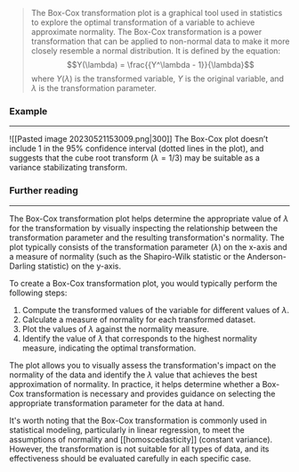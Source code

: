 >The Box-Cox transformation plot is a graphical tool used in statistics to explore the optimal transformation of a variable to achieve approximate normality. The Box-Cox transformation is a power transformation that can be applied to non-normal data to make it more closely resemble a normal distribution. It is defined by the equation:
$$Y(\lambda) = \frac{{Y^\lambda - 1}}{\lambda}$$
where $Y(\lambda)$ is the transformed variable, $Y$ is the original variable, and $\lambda$ is the transformation parameter.

### Example
---
![[Pasted image 20230521153009.png|300]]
The Box-Cox plot doesn’t include $1$ in the $95\%$ confidence interval (dotted lines in the plot), and suggests that the cube root transform ($λ = 1/3$) may be suitable as a variance stabilizating transform.

### Further reading
---
The Box-Cox transformation plot helps determine the appropriate value of $\lambda$ for the transformation by visually inspecting the relationship between the transformation parameter and the resulting transformation's normality. The plot typically consists of the transformation parameter ($\lambda$) on the x-axis and a measure of normality (such as the Shapiro-Wilk statistic or the Anderson-Darling statistic) on the y-axis.

To create a Box-Cox transformation plot, you would typically perform the following steps:

1. Compute the transformed values of the variable for different values of $\lambda$.
2. Calculate a measure of normality for each transformed dataset.
3. Plot the values of $\lambda$ against the normality measure.
4. Identify the value of $\lambda$ that corresponds to the highest normality measure, indicating the optimal transformation.

The plot allows you to visually assess the transformation's impact on the normality of the data and identify the $\lambda$ value that achieves the best approximation of normality. In practice, it helps determine whether a Box-Cox transformation is necessary and provides guidance on selecting the appropriate transformation parameter for the data at hand.

It's worth noting that the Box-Cox transformation is commonly used in statistical modeling, particularly in linear regression, to meet the assumptions of normality and [[homoscedasticity]] (constant variance). However, the transformation is not suitable for all types of data, and its effectiveness should be evaluated carefully in each specific case.